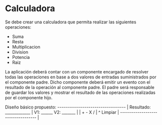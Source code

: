 # Calculadora

Se debe crear una calculadora que permita realizar las siguientes operaciones:
- Suma
- Resta
- Multiplicacion
- Division
- Potencia
- Raiz

La aplicación deberá contar con un componente encargado de resolver todas las operaciones en base a dos valores de entradas suministrados por el componente padre. Dicho componente deberá emitir un evento con el resultado de la operación al componente padre.
El padre será responsable de guardar los valores y mostrar el resultado de las operaciones realizadas por el componente hijo.


Diseño básico propuesto:
----------------------------------- |
   Resultado: _____________         |
   V1: ______   V2: _______         |
                                    |
    +      -      X     /           |
       ^        Limpiar             |
----------------------------------- |
